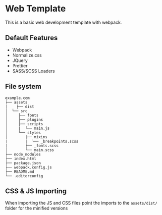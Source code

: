 # Web Template

This is a basic web development template with webpack.

## Default Features

- Webpack
- Normalize.css
- JQuery
- Prettier
- SASS/SCSS Loaders

## File system

```
example.com
├── assets
|	 ├── dist
│  └── src
│     ├── fonts
│     ├── plugins
│     ├── scripts
│     |  └── main.js
│     └── styles
|        ├── mixins
|        |  └── _breakpoints.scss
|        ├── _fonts.scss
│        └── main.scss
├── node_modules
├── index.html
├── package.json
├── webpack.config.js
├── README.md
└── .editorconfig
```

## CSS & JS Importing

When importing the JS and CSS files point the imports to the `assets/dist/` folder for the minified versions
